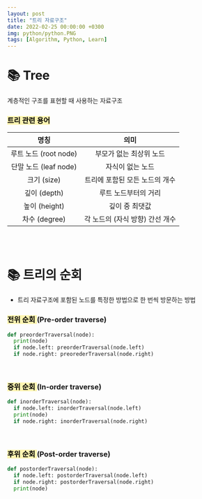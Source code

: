 ```yaml
---
layout: post
title: "트리 자료구조"
date: 2022-02-25 00:00:00 +0300
img: python/python.PNG
tags: [Algorithm, Python, Learn]
---
```


# 📚 Tree

계층적인 구조를 표현할 때 사용하는 자료구조


### <mark style='background-color: #fff5b1'> 트리 관련 용어 </mark>

| 명칭 | 의미 |
|:----:|:----:|
| 루트 노드 (root node) | 부모가 없는 최상위 노드 |
| 단말 노드 (leaf node) | 자식이 없는 노드 |
| 크기 (size) | 트리에 포함된 모든 노드의 개수 |
| 깊이 (depth) | 루트 노드부터의 거리 |
| 높이 (height) | 깊이 중 최댓값 |
| 차수 (degree) | 각 노드의 (자식 방향) 간선 개수 |


<br><br>


# 📚 트리의 순회
- 트리 자료구조에 포함된 노드를 특정한 방법으로 한 번씩 방문하는 방법

### <mark style='background-color: #fff5b1'> 전위 순회 </mark> (Pre-order traverse)
```python
def preorderTraversal(node):
  print(node)
  if node.left: preorderTraversal(node.left)
  if node.right: preorederTraversal(node.right)
```

<br>

### <mark style='background-color: #fff5b1'> 중위 순회 </mark> (In-order traverse)
```python
def inorderTraversal(node):
  if node.left: inorderTraversal(node.left)
  print(node)
  if node.right: inorderTraversal(node.right)
```

<br>

### <mark style='background-color: #fff5b1'> 후위 순회 </mark> (Post-order traverse)
```python
def postorderTraversal(node):
  if node.left: postorderTraversal(node.left)
  if node.right: postorderTraversal(node.right)
  print(node)
```

<br><br>
